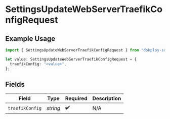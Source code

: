 # SettingsUpdateWebServerTraefikConfigRequest

## Example Usage

```typescript
import { SettingsUpdateWebServerTraefikConfigRequest } from "dokploy-sdk/models/operations";

let value: SettingsUpdateWebServerTraefikConfigRequest = {
  traefikConfig: "<value>",
};
```

## Fields

| Field              | Type               | Required           | Description        |
| ------------------ | ------------------ | ------------------ | ------------------ |
| `traefikConfig`    | *string*           | :heavy_check_mark: | N/A                |